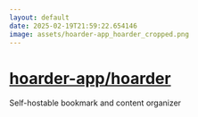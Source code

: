 ```yaml
---
layout: default
date: 2025-02-19T21:59:22.654146
image: assets/hoarder-app_hoarder_cropped.png
---
```


# [hoarder-app/hoarder](https://github.com/hoarder-app/hoarder)

Self-hostable bookmark and content organizer
